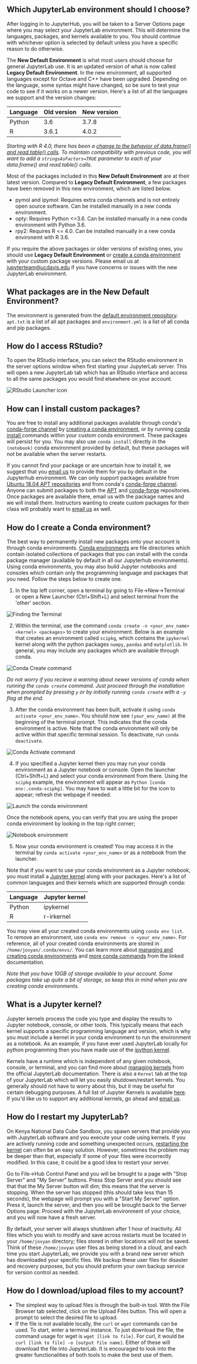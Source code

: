 ## Which JupyterLab environment should I choose?

After logging in to JupyterHub, you will be taken to a Server Options page where you may select your JupyterLab environment. This will determine the languages, packages, and kernels available to you. You should continue with whichever option is selected by default unless you have a specific reason to do otherwise.

The **New Default Environment** is what most users should choose for general JupyterLab use. It is an updated version of what is now called **Legacy Default Environment**. In the new environment, all supported languages except for Octave and C++ have been upgraded. Depending on the language, some syntax might have changed, so be sure to test your code to see if it works on a newer version. Here's a list of all the languages we support and the version changes:

| Language | Old version | New version |
| - | - | - |
| Python | 3.6 | 3.7.8 |
| R | 3.6.1 | 4.0.2 |

*Starting with R 4.0, there has been a [change to the behavior of data.frame() and read.table() calls](https://developer.r-project.org/Blog/public/2020/02/16/stringsasfactors/index.html). To maintain compatibility with previous code, you will want to add a `stringsAsFactors=TRUE` parameter to each of your data.frame() and read.table() calls.*

Most of the packages included in this **New Default Environment** are at their latest version. Compared to **Legacy Default Environment**, a few packages have been removed in this new environment, which are listed below. 

- pymol and ipymol: Requires extra conda channels and is not entirely open source software. Can be installed manually in a new conda environment.
- opty: Requires Python <=3.6. Can be installed manually in a new conda environment with Python 3.6.
- rpy2: Requires R <= 4.0. Can be installed manually in a new conda environemt with R 3.6.

If you require the above packages or older versions of existing ones, you should use **Legacy Default Environment** or [create a conda environment](#how-do-i-create-a-conda-environment) with your custom package versions. Please email us at [jupyterteam@ucdavis.edu](mailto:jupyterteam@ucdavis.edu) if you have concerns or issues with the new JupyterLab environment.

## What packages are in the New Default Environment?

The environment is generated from the [default environment repository](https://github.com/LibreTexts/default-env/). `apt.txt` is a list of all apt packages and `environment.yml` is a list of all conda and pip packages.

## How do I access RStudio?

To open the RStudio interface, you can select the RStudio environment in the server options window when first starting your JupyterLab server. This will open a new JupyterLab tab which has an RStudio interface and access to all the same packages you would find elsewhere on your account.

![RStudio Launcher icon](rstudio.png)

## How can I install custom packages?

You are free to install any additional packages available through conda's [conda-forge channel](https://conda-forge.org/feedstocks/) by [creating a conda environment](#how-do-i-create-a-conda-environment), or by running [conda install <package>](https://docs.conda.io/projects/conda/en/latest/user-guide/concepts/installing-with-conda.html) commands within your custom conda environment. These packages will persist for you. You may also use `conda install` directly in the `(notebook)` conda environment provided by default, but these packages will not be available when the server restarts. 

If you cannot find your package or are uncertain how to install it, we suggest that you [email us](mailto:jupyterteam@ucdavis.edu) to provide them for you by default in the Jupyterhub environment. We can only support packages available from [Ubuntu 18.04 APT repositories](https://packages.ubuntu.com/bionic/) and from conda's [conda-forge channel](https://conda-forge.org/feedstocks/). Anyone can submit packages to both the [APT](https://www.debian.org/doc/manuals/distribute-deb/distribute-deb.html) and [conda-forge](https://conda-forge.org/#contribute) repositories. Once packages are available there, email us with the package names and we will install them. Instructors wanting to create custom packages for their class will probably want to [email us](mailto:jupyterteam@ucdavis.edu) as well.

## How do I create a Conda environment?

The best way to permanently install new packages onto your account is through conda environments. [Conda environments](https://docs.conda.io/projects/conda/en/latest/user-guide/concepts/environments.html) are file directories which contain isolated collections of packages that you can install with the conda package manager (available by default in all our Jupyterhub environments). Using conda environments, you may also build Jupyter notebooks and consoles which contain only the programming language and packages that you need. Follow the steps below to create one.

1. In the top left corner, open a terminal by going to File->New->Terminal or open a New Launcher (Ctrl+Shift+L) and select terminal from the 'other' section.

  ![Finding the Terminal](terminal.png)

2. Within the terminal, use the command `conda create -n <your_env_name> <kernel> <packages>` to create your environment.
Below is an example that creates an environment called `scipkg`, which contains the `ipykernel` kernel along with the python packages `numpy`, `pandas` and `matplotlib`. In general, you may include any packages which are available through conda.

  ![Conda Create command](conda-create.png)

  *Do not worry if you recieve a warning about newer versions of conda when running the `conda create` command. Just proceed through the installation when prompted by pressing `y` or by initially running `conda create` with a `-y` flag at the end.*

3. After the conda environment has been built, activate it using `conda activate <your_env_name>`. You should now see `(your_env_name)` at the beginning of the terminal prompt. This indicates that the conda environment is active. Note that the conda environment will only be active within that specific terminal session. To deactivate, run `conda deactivate`.

  ![Conda Activate command](conda-activate.png)

4. If you specified a Jupyter kernel then you may run your conda environment as a Jupyter notebook or console. Open the launcher (Ctrl+Shift+L) and select your conda environment from there. Using the `scipkg` example, the environment will appear as `Python [conda env:.conda-scipkg]`. You may have to wait a little bit for the icon to appear; refresh the webpage if needed.

  ![Launch the conda environment](env-launcher.png)

  Once the notebook opens, you can verify that you are using the proper conda environment by looking in the top right corner;

  ![Notebook environment](notebook.png) 

5. Now your conda environment is created! You may access it in the terminal by `conda activate <your_env_name>` or as a notebook from the launcher. 

Note that if you want to use your conda environment as a Jupyter notebook, you must install a [Jupyter kernel](#what-is-a-jupyter-kernel) along with your packages. Here's a list of common languages and their kernels which are supported through conda:

| Language | Jupyter kernel |
| - | - |
| Python | ipykernel |
| R | r-irkernel |

You may view all your created conda environments using `conda env list`. To remove an environment, use `conda env remove -n <your_env_name>`. For reference, all of your created conda environments are stored in `/home/jovyan/.conda/envs/`. You can learn more about [managing and creating conda environments](https://docs.conda.io/projects/conda/en/latest/user-guide/tasks/manage-environments.html#creating-an-environment-with-commands) and [more conda commands](https://docs.conda.io/projects/conda/en/latest/commands.html) from the linked documentation.

*Note that you have 10GB of storage available to your account. Some packages take up quite a bit of storage, so keep this in mind when you are creating conda environments.*

## What is a Jupyter kernel?

Jupyter kernels process the code you type and display the results to Jupyter notebook, console, or other tools. This typically means that each kernel supports a specific programming language and version, which is why you must include a kernel in your conda environment to run the environment as a notebook. As an example, if you have ever used JupyterLab locally for python programming then you have made use of the [ipython kernel](https://ipython.org/). 

Kernels have a runtime which is independent of any given notebook, console, or terminal, and you can find more about [managing kernels](https://jupyterlab.readthedocs.io/en/stable/user/running.html) from the official JupyterLab documentation. There is also a `Kernel` tab at the top of your JupyterLab which will let you easily shutdown/restart kernels. You generally should not have to worry about this, but it may be useful for certain debugging purposes. A full list of Jupyter Kernels is available [here](https://github.com/jupyter/jupyter/wiki/Jupyter-kernels). If you'd like us to support any additional kernels, go ahead and [email us](mailto:jupyterteam@ucdavis.edu).

## How do I restart my JupyterLab?

On Kenya National Data Cube Sandbox, you spawn servers that provide you with JupyterLab software and you execute your code using kernels. If you are actively running code and something unexpected occurs, [restarting the kernel](https://jupyterlab.readthedocs.io/en/stable/user/running.html) can often be an easy solution. However, sometimes the problem may be deeper than that, especially if some of your files were incorrectly modified. In this case, it could be a good idea to restart your server. 

Go to File->Hub Control Panel and you will be brought to a page with "Stop Server" and "My Server" buttons. Press Stop Server and you should see that that the My Server button will dim; this means that the server is stopping. When the server has stopped (this should take less than 15 seconds), the webpage will prompt you with a "Start My Server" option. Press it, launch the server, and then you will be brought back to the Server Options page. Proceed with the JupyterLab environment of your choice, and you will now have a fresh server.

By default, your server will always shutdown after 1 hour of inactivity. All files which you wish to modify and save across restarts must be located in your `/home/jovyan` directory; files stored in other locations will not be saved. Think of these `/home/jovyan` user files as being stored in a cloud, and each time you start JupyterLab, we provide you with a brand new server which has downloaded your specific files. We backup these user files for disaster and recovery purposes, but you should preform your own backup service for version control as needed.


## How do I download/upload files to my account?
- The simplest way to upload files is through the built-in tool. With the File Browser tab selected, click on the Upload Files button. This will open a prompt to select the desired file to upload.
- If the file is not available locally, the `curl` or `wget` commands can be used. To start, enter a terminal instance. To just download the file, the command usage for wget is `wget [link to file]`. For curl, it would be `curl [link to file] -o [output file name]`. Either of these will download the file into JupyterLab. It is encouraged to look into the greater functionalities of both tools to make the best use of them.
